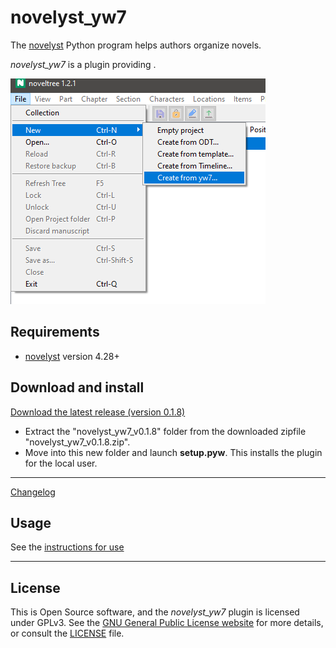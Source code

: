 # novelyst_yw7

The [novelyst](https://peter88213.github.io/novelyst/) Python program helps authors organize novels.  

*novelyst_yw7* is a plugin providing . 

![Screenshot](Screenshots/screen01.png)

## Requirements

- [novelyst](https://peter88213.github.io/novelyst/) version 4.28+

## Download and install

[Download the latest release (version 0.1.8)](https://github.com/peter88213/novelyst_yw7/raw/main/dist/novelyst_yw7_v0.1.8.zip)

- Extract the "novelyst_yw7_v0.1.8" folder from the downloaded zipfile "novelyst_yw7_v0.1.8.zip".
- Move into this new folder and launch **setup.pyw**. This installs the plugin for the local user.

---

[Changelog](changelog)

## Usage

See the [instructions for use](usage)

---

## License

This is Open Source software, and the *novelyst_yw7* plugin is licensed under GPLv3. See the
[GNU General Public License website](https://www.gnu.org/licenses/gpl-3.0.en.html) for more
details, or consult the [LICENSE](https://github.com/peter88213/novelyst_yw7/blob/main/LICENSE) file.
